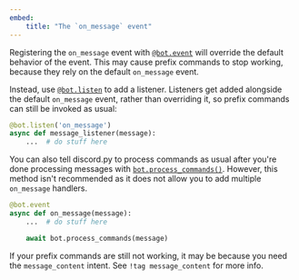 ```yaml
---
embed:
    title: "The `on_message` event"
---
```


Registering the `on_message` event with [`@bot.event`](https://discordpy.readthedocs.io/en/stable/ext/commands/api.html#discord.ext.commands.Bot.event) will override the default behavior of the event. This may cause prefix commands to stop working, because they rely on the default `on_message` event.

Instead, use [`@bot.listen`](https://discordpy.readthedocs.io/en/stable/ext/commands/api.html#discord.ext.commands.Bot.listen) to add a listener. Listeners get added alongside the default `on_message` event, rather than overriding it, so prefix commands can still be invoked as usual:

```python
@bot.listen('on_message')
async def message_listener(message):
    ...  # do stuff here
```

You can also tell discord.py to process commands as usual after you're done processing messages with [`bot.process_commands()`](https://discordpy.readthedocs.io/en/stable/ext/commands/api.html#discord.ext.commands.Bot.process_commands). However, this method isn't recommended as it does not allow you to add multiple `on_message` handlers.

```python
@bot.event
async def on_message(message):
    ...  # do stuff here

    await bot.process_commands(message)
```

If your prefix commands are still not working, it may be because you need the `message_content` intent. See `!tag message_content` for more info.
